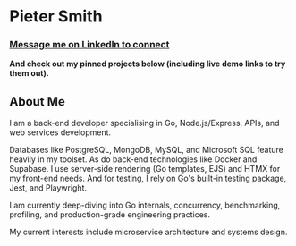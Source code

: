 # Pieter Smith

### [Message me on LinkedIn to connect](https://www.linkedin.com/in/pietersmith81)

**And check out my pinned projects below (including live demo links to try them out).**

## About Me

I am a back-end developer specialising in Go, Node.js/Express, APIs, and web services development.

Databases like PostgreSQL, MongoDB, MySQL, and Microsoft SQL feature heavily in my toolset. As do back-end technologies like Docker and Supabase. I use server-side rendering (Go templates, EJS) and HTMX for my front-end needs. And for testing, I rely on Go's built-in testing package, Jest, and Playwright.

I am currently deep-diving into Go internals, concurrency, benchmarking, profiling, and production-grade engineering practices.

My current interests include microservice architecture and systems design.
